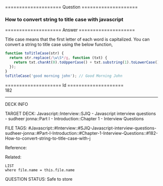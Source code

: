 ==================== Question ====================  

### How to convert string to title case with javascript  

==================== Answer ====================  

Title case means that the first letter of each word is capitalized. You can
convert a string to title case using the below function,

```javascript
function toTitleCase(str) {
  return str.replace(/\w\S*/g, function (txt) {
    return txt.charAt(0).toUpperCase() + txt.substring(1).toLowerCase();
  });
}
toTitleCase('good morning john'); // Good Morning John
```

==================== Id ====================  
182

---

DECK INFO

TARGET DECK: Javascript::Interview::SJIQ - Javascript interview questions - sudheer jonna::Part I - Introduction::Chapter 1 - Interview Questions

FILE TAGS: #Javascript::#Interview::#SJIQ-Javascript-interview-questions-sudheer-jonna::#Part-I-Introduction::#Chapter-1-Interview-Questions::#182-How-to-convert-string-to-title-case-with-j

Reference:

Related:

```dataview
LIST
where file.name = this.file.name
```

QUESTION STATUS: Safe to store
